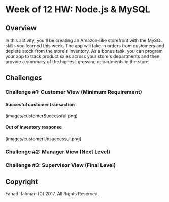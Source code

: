 # Week of 12 HW: Node.js & MySQL

## Overview

In this activity, you'll be creating an Amazon-like storefront with the MySQL skills you learned this week. The app will take in orders from customers and deplete stock from the store's inventory. As a bonus task, you can program your app to track product sales across your store's departments and then provide a summary of the highest-grossing departments in the store.

## Challenges
### Challenge #1: Customer View (Minimum Requirement)
#### Succesful customer transaction
(images/customerSuccessful.png)

#### Out of inventory response
(images/customerUnsuccessul.png)

### Challenge #2: Manager View (Next Level)


### Challenge #3: Supervisor View (Final Level)


## Copyright

Fahad Rahman (C) 2017. All Rights Reserved.
